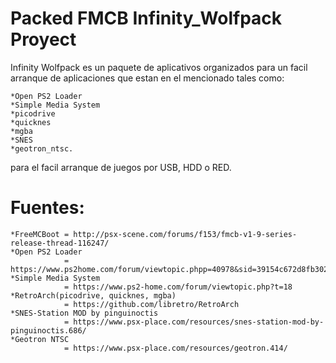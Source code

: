 # Packed FMCB Infinity_Wolfpack Proyect

Infinity Wolfpack es un paquete de aplicativos organizados para un facil arranque de aplicaciones que estan en el mencionado tales como:

    *Open PS2 Loader
    *Simple Media System
    *picodrive
    *quicknes
    *mgba
    *SNES
    *geotron_ntsc.

para el facil arranque de juegos por USB, HDD o RED.

# Fuentes: 
    
    *FreeMCBoot = http://psx-scene.com/forums/f153/fmcb-v1-9-series-release-thread-116247/
    *Open PS2 Loader  
                = https://www.ps2home.com/forum/viewtopic.phpp=40978&sid=39154c672d8fb302b8838a1ce27fc786#p40978
    *Simple Media System
                = https://www.ps2-home.com/forum/viewtopic.php?t=18
    *RetroArch(picodrive, quicknes, mgba) 
                = https://github.com/libretro/RetroArch
    *SNES-Station MOD by pinguinoctis
                = https://www.psx-place.com/resources/snes-station-mod-by-pinguinoctis.686/
    *Geotron NTSC
                = https://www.psx-place.com/resources/geotron.414/
   
   
